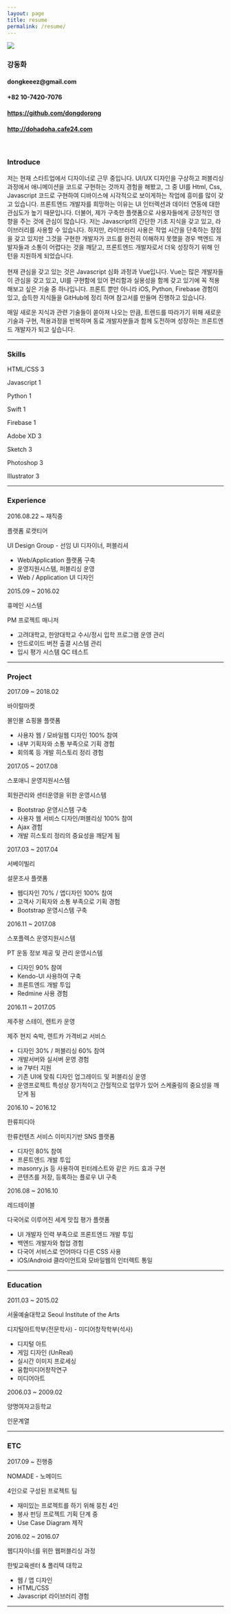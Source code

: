 ```yaml
---
layout: page
title: resume
permalink: /resume/
---
```


<img class="col one left" src="/img/prof_pic.jpg">

<div class="myIntro">
    <h3>강동화</h3>
    <h4><i class="fa fa-envelope-square"></i>dongkeeez@gmail.com</h4>
    <h4><i class="fa fa-phone"></i>+82 10-7420-7076</h4>
    <h4><i class="fa fa-github"></i><a href="https://github.com/dongdorong" target="blank">https://github.com/dongdorong</a></h4>
    <h4><i class="fa fa-globe"></i><a href="http://dohadoha.cafe24.com" target="blank">http://dohadoha.cafe24.com</a></h4>
</div>

<br/>

<div class="myTitle">
    <h3>Introduce</h3>
    <p class="myContents">
저는 현재 스타트업에서 디자이너로 근무 중입니다. UI/UX 디자인을 구상하고 퍼블리싱 과정에서 애니메이션을 코드로 구현하는 것까지 경험을 해봤고, 그 중 UI를 
Html, Css, Javascript 코드로 구현하여 디바이스에 시각적으로 보이게하는 작업에 흥미를 많이 갖고 있습니다. 프론트엔드 개발자를 희망하는 이유는 UI 인터렉션과 데이터 연동에 대한 
관심도가 높기 때문입니다. 더불어, 제가 구축한 플랫폼으로 사용자들에게 긍정적인 영향을 주는 것에 관심이 많습니다. 저는 Javascript의 간단한 기초 지식을 갖고 있고, 
라이브러리를 사용할 수 있습니다. 하지만, 라이브러리 사용은 작업 시간을 단축하는 장점을 갖고 있지만 그것을 구현한 개발자가 코드를 완전히 이해하지 못했을 경우 백엔드 
개발자들과 소통이 어렵다는 것을 깨닫고, 프론트엔드 개발자로서 더욱 성장하기 위해 인턴을 지원하게 되었습니다.
    <br/>
    <br/>
현재 관심을 갖고 있는 것은 Javascript 심화 과정과 Vue입니다. Vue는 많은 개발자들이 관심을 갖고 있고, UI를 구현함에 있어 편리함과 실용성을 함께 갖고 있기에 
꼭 적용해보고 싶은 기술 중 하나입니다.
프론트 뿐만 아니라 iOS, Python, Firebase 경험이 있고, 습득한 지식들을 GitHub에 정리 하며 참고서를 만들며 진행하고 있습니다. 


매일 새로운 지식과 관련 기술들이 쏟아져 나오는 만큼, 트렌드를 따라가기 위해 새로운 기술과 구현, 적용과정을 반복하며 동료 개발자분들과 함께 도전하며 성장하는 프론트엔드 개발자가 되고 싶습니다.
    </p>
</div>

<hr/>

<div class="myTitle">
    <h3>Skills</h3>
    <div class="col">
    <p class="skill_one">HTML/CSS <span class="skill_num">3</span></p>
    <p class="skill_one">Javascript <span class="skill_num skill_num_03">1</span></p>
    <p class="skill_one">Python <span class="skill_num skill_num_03">1</span></p>
    <p class="skill_one">Swift <span class="skill_num skill_num_03">1</span></p>
    <p class="skill_one">Firebase <span class="skill_num skill_num_03">1</span></p>
    <p class="skill_one">Adobe XD <span class="skill_num">3</span></p>
    <p class="skill_one">Sketch <span class="skill_num">3</span></p>
    <p class="skill_one">Photoshop <span class="skill_num">3</span></p>
    <p class="skill_one">Illustrator <span class="skill_num">3</span></p>
    </div>
</div>

<hr/>

<div class="myTitle">
    <h3>Experience</h3>
    <div class="col">
        <div class="one col left ex_title">2016.08.22 ~ 재직중</div> 
        <div class="two col left ex_contents">
        <p>플랫폼 로캣티어</p>
        <p class="ex_position">UI Design Group - 선임 UI 디자이너, 퍼블리셔 </p>
        <ul>
            <li>Web/Application 플랫폼 구축</li>
            <li>운영지원시스템, 퍼블리싱 운영</li>
            <li>Web / Application UI 디자인</li>    
        </ul>
        </div>
    </div>
    <div class="col">
        <div class="one col left ex_title">2015.09 ~ 2016.02</div> 
        <div class="two col left ex_contents">
        <p>휴메인 시스템</p>
        <p class="ex_position">PM 프로젝트 매니저</p>
        <ul>
            <li>고려대학교, 한양대학교 수시/정시 입학 프로그램 운영 관리</li>
            <li>안드로이드 버전 출결 시스템 관리</li>
            <li>입시 평가 시스템 QC 테스트</li>
        </ul>
        </div>
    </div>
</div>

<hr/>


<div class="myTitle">
    <h3>Project</h3>
    <div class="col">
        <div class="one col left ex_title">2017.09 ~ 2018.02</div> 
        <div class="two col left ex_contents">
        <p>바이럴마켓</p>
        <p class="ex_position">몰인몰 쇼핑몰 플랫폼</p>
        <ul>
            <li>사용자 웹 / 모바일웹 디자인 100% 참여</li>
            <li>내부 기획자와 소통 부족으로 기획 경험</li>
            <li>회의록 등 개발 히스토리 정리 경험</li>
        </ul>
        </div>
    </div>
    <div class="col">
        <div class="one col left ex_title">2017.05 ~ 2017.08</div> 
        <div class="two col left ex_contents">
        <p>스포애니 운영지원시스템</p>
        <p class="ex_position">회원관리와 센터운영을 위한 운영시스템</p>
        <ul>
            <li>Bootstrap 운영시스템 구축</li>
            <li>사용자 웹 서비스 디자인/퍼블리싱 100% 참여</li>
            <li>Ajax 경험</li>
            <li>개발 히스토리 정리의 중요성을 깨닫게 됨</li>
        </ul>
        </div>
    </div>
    <div class="col">
        <div class="one col left ex_title">2017.03 ~ 2017.04</div> 
        <div class="two col left ex_contents">
        <p>서베이빌리</p>
        <p class="ex_position">설문조사 플랫폼</p>
        <ul>
            <li>웹디자인 70% / 앱디자인 100% 참여</li>
            <li>고객사 기획자와 소통 부족으로 기획 경험</li>
            <li>Bootstrap 운영시스템 구축</li>
        </ul>
        </div>
    </div>
    <div class="col">
        <div class="one col left ex_title">2016.11 ~ 2017.08</div> 
        <div class="two col left ex_contents">
        <p>스포플렉스 운영지원시스템</p>
        <p class="ex_position">PT 운동 정보 제공 및 관리 운영시스템</p>
        <ul>
            <li>디자인 90% 참여</li>
            <li>Kendo-UI 사용하여 구축</li>
            <li>프론트엔드 개발 투입</li>
            <li>Redmine 사용 경험</li>
        </ul>
        </div>
    </div>
    <div class="col">
        <div class="one col left ex_title">2016.11 ~ 2017.05</div> 
        <div class="two col left ex_contents">
        <p>제주왕 스테이, 렌트카 운영</p>
        <p class="ex_position">제주 현지 숙박, 렌트카 가격비교 서비스</p>
        <ul>
            <li>디자인 30% / 퍼블리싱 60% 참여</li>
            <li>개발서버와 실서버 운영 경험</li>
            <li>ie 7부터 지원</li>
            <li>기존 UI에 맞춰 디자인 업그레이드 및 퍼블리싱 운영</li>
            <li>운영프로젝트 특성상 장기적이고 간헐적으로 업무가 있어 스케줄링의 중요성을 깨닫게 됨</li>
        </ul>
        </div>
    </div>
    <div class="col">
        <div class="one col left ex_title">2016.10 ~ 2016.12</div> 
        <div class="two col left ex_contents">
        <p>한류피디아</p>
        <p class="ex_position">한류컨텐츠 서비스 이미지기반 SNS 플랫폼</p>
        <ul>
            <li>디자인 80% 참여</li>
            <li>프론트엔드 개발 투입</li>
            <li>masonry.js 등 사용하여 핀터레스트와 같은 카드 효과 구현</li> 
            <li>콘텐츠를 저장, 등록하는 플로우 UI 구축</li>
        </ul>
        </div>
    </div>          
    <div class="col">
        <div class="one col left ex_title">2016.08 ~ 2016.10</div> 
        <div class="two col left ex_contents">
        <p>레드테이블</p>
        <p class="ex_position">다국어로 이루어진 세계 맛집 평가 플랫폼</p>
        <ul>
            <li>UI 개발자 인력 부족으로 프론트엔드 개발 투입</li>
            <li>백엔드 개발자와 협업 경험</li>
            <li>다국어 서비스로 언어마다 다른 CSS 사용</li>
            <li>iOS/Android 클라이언트와 모바일웹의 인터렉트 통일</li>    
        </ul>
        </div>
    </div>
</div>

<hr/>


<div class="myTitle">
    <h3>Education</h3>
    <div class="col">
        <div class="one col left ex_title">2011.03 ~ 2015.02</div> 
        <div class="two col left ex_contents">
        <p>서울예술대학교 Seoul Institute of the Arts</p>
        <p class="ex_position">디지털아트학부(전문학사) - 미디어창작학부(석사)</p>
        <ul>
            <li>디지털 아트</li>
            <li>게임 디자인 (UnReal)</li>
            <li>실시간 이미지 프로세싱</li>
            <li>융합미디어창작연구</li>
            <li>미디어아트</li>    
        </ul>
        </div>
    </div>
    <div class="col">
        <div class="one col left ex_title">2006.03 ~ 2009.02</div> 
        <div class="two col left ex_contents">
        <p>양명여자고등학교</p>
        <p class="ex_position">인문계열</p>
        </div>
    </div>
</div>

<hr/>

<div class="myTitle">
    <h3>ETC</h3>
    <div class="col">
        <div class="one col left ex_title">2017.09 ~ 진행중</div> 
        <div class="two col left ex_contents">
        <p>NOMADE - 노메이드</p>
        <p class="ex_position">4인으로 구성된 프로젝트 팀</p>
        <ul>
            <li>재미있는 프로젝트를 하기 위해 뭉친 4인</li>
            <li>봉사 펀딩 프로젝트 기획 단계 중</li>
            <li>Use Case Diagram 제작</li>    
        </ul>
        </div>
    </div>
    <div class="col">
        <div class="one col left ex_title">2016.02 ~ 2016.07</div> 
        <div class="two col left ex_contents">
        <p>웹디자이너를 위한 웹퍼블리싱 과정</p>
        <p class="ex_position">한빛교육센터 & 폴리텍 대학교</p>
        <ul>
            <li>웹 / 앱 디자인</li>
            <li>HTML/CSS</li>
            <li>Javascript 라이브러리 경험</li>    
        </ul>
        </div>
    </div>
</div>

<hr/>

<div class="col three caption">
	
</div>

<span class="contacticon center clearfix">
	<a href="mailto:dongkeeez@gmail.com"><i class="fa fa-envelope-square"></i></a>
	<a href="https://github.com/dongdorong" target="_blank"><i class="fa fa-github-square"></i></a>
	<a href="https://www.linkedin.com/in/dona-kang-2064ba125" target="_blank"><i class="fa fa-linkedin-square"></i></a>
</span>

